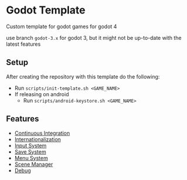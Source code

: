 # Godot Template

Custom template for godot games for godot 4

use branch `godot-3.x` for godot 3, but it might not be up-to-date with the latest features

## Setup

After creating the repository with this template do the following:

- Run `scripts/init-template.sh <GAME_NAME>`
- If releasing on android
  - Run `scripts/android-keystore.sh <GAME_NAME>`

## Features

- [Continuous Integration](./.github/FEATURES.md)
- [Internationalization](./addons/i18n/README.md)
- [Input System](./addons/input-system/README.md)
- [Save System](./addons/save-system/README.md)
- [Menu System](./addons/menu-system/README.md)
- [Scene Manager](./addons/scene-manager/README.md)
- [Debug](./addons/debug/README.md)
